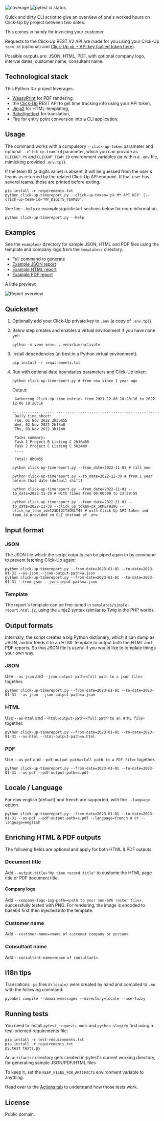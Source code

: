![coverage](docs/coverage.svg) ![pytest ci status](https://github.com/myselfhimself/click-up-timesheeting/actions/workflows/ci.yml/badge.svg?branch=master)

Quick and dirty CLI script to give an overview of one's worked hours on Click-Up by project between two dates.

This comes in handy for invoicing your customer.

Requests to the Click-Up REST V2 API are made for you using your Click-Up `team_id` (optional) and [Click-Up `pk_*` API key (called token here)](https://clickup.com/api/developer-portal/trytheapi/#step-1-enter-your-api-key).

Possible outputs are: JSON, HTML, PDF, with optional company logo, interval dates, customer name, consultant name.

## Technological stack

This Python 3.x project leverages:
- [WeasyPrint](https://weasyprint.org/) for PDF rendering,
- the [Click-Up](https://clickup.com/) REST API to get time tracking info using your API token,
- [Jinja2](https://jinja.palletsprojects.com/en/3.1.x/) for HTML-templating,
- [Babel](https://babel.pocoo.org/en/latest/index.html)/[gettext](https://python.readthedocs.io/en/latest/library/gettext.html) for translation,
- [Fire](https://google.github.io/python-fire/) for entry point conversion into a CLI application.

## Usage

The command works with a compulsory `--click-up-token` parameter and optional `--click-up-team-id` parameter, which you can provide as `CLICKUP_PK` and `CLICKUP_TEAM_ID` environment variables (or within a `.env` file, mimicking provided `.env.tpl`).

If the team ID (a digits value) is absent, it will be guessed from the user's teams as returned by the related Click-Up API endpoint. If that user has several teams, those are printed before exiting.

```
pip install -r requirements.txt
python click-up-timereport.py --click-up-token='pk_MY API KEY' [--click-up-team-id='MY_DIGITS_TEAMID']
```

See the `--help` or examples/quickstart sections below for more information.

```
python click-up-timereport.py --help
```

## Examples

See the `examples/` directory for sample JSON, HTML and PDF files using the template and company logo from the `templates/` directory.

- [Full command to generate](examples/command.md)
- [Example JSON report](examples/example1.json)
- [Example HTML report](examples/example1.html)
- [Example PDF report](examples/example1.pdf)

A little preview:

![Report overview](examples/report_overview.png)

## Quickstart

1. Optionally add your Click-Up private key to `.env` (a copy of `.env.tpl`)
1. Below step creates and enables a virtual environment if you have none yet:

    ``python -m venv venv; . venv/bin/activate``

1. Install dependencies (at best in a Python virtual environment):

    ``pip install -r requirements.txt``

1. Run with optional date boundaries parameters and Click-Up token:

    ``python click-up-timereport.py # from now since 1 year ago``

    Output:
    ```
     Gathering Click-Up time entries from 2021-12-06 18:20:16 to 2022-12-06 18:20:16
     ...................................................................................................................................
     Daily time sheet:
     Tue, 01 Nov 2022 2h36m55
     Wed, 02 Nov 2022 2h13m0
     Thu, 03 Nov 2022 3h11m0

     Tasks summary:
     Task 1 Project B Listing C 2h36m55
     Task 2 Project C Listing C 5h24m0
     ....
     
     Total: 8h0m55
     ```

    ``python click-up-timereport.py --from_date=2022-11-01 # till now``

    ``python click-up-timereport.py --to_date=2022-12-30 # from 1 year before that date (default shift)``

    ``python click-up-timereport.py --from_date=2022-11-01 --to_date=2022-11-30 # with times from 00:00:00 to 23:59:59``

    ``python click-up-timereport.py --from_date=2022-11-01 --to_date=2022-11-30 --click_up_token=pk_SOMETHING --click_up_team_id=123DIGITSONLY45 # with Click-Up API token and team_id provided on CLI instead of .env``

## Input format
### JSON
The JSON file which the script outputs can be piped again to by command to prevent fetching Click-Up again:
```
python click-up-timereport.py --from-date=2023-01-01 --to-date=2023-01-31 --as-json --json-output-path=a.json
python click-up-timereport.py --from-date=2023-01-01 --to-date=2023-01-31 --from-json --json-input-path=a.json
```

### Template
The report's template can be fine-tuned in `templates/simple-report.html.j2`, using the Jinja2 syntax (similar to Twig in the PHP world).

## Output formats
Internally, the script creates a big Python dictionary, which it can dump as JSON, and/or feeds it to an HTML template to output both the HTML and PDF reports. So that JSON file is useful if you would like to template things your own way.

### JSON
Use `--as-json` and `--json-output-path=<full path to a json file>` together.

```
python click-up-timereport.py --from-date=2023-01-01 --to-date=2023-01-31 --as-json --json-output-path=a.json
```

### HTML
Use `--as-html` and `--html-output-path=<full path to an HTML file>` together.

```
python click-up-timereport.py --from-date=2023-01-01 --to-date=2023-01-31 --as-html --html-output-path=a.html
```

### PDF
Use `--as-pdf` and `--pdf-output-path=<full path to a PDF file>` together.

```
python click-up-timereport.py --from-date=2023-01-01 --to-date=2023-01-31 --as-pdf --pdf-output-path=a.pdf
```

## Locale / Language
For now english (default) and french are supported, with the `--language` option.

```
python click-up-timereport.py --from-date=2023-01-01 --to-date=2023-01-31 --as-pdf --pdf-output-path=a.pdf --language=french # or --language=english
```

## Enriching HTML & PDF outputs
The following fields are optional and apply for both HTML & PDF outputs.

### Document title
Add `--output-title="My time record title"` to custome the HTML page title or PDF document title.

#### Company logo
Add `--company-logo-img-path=<path to your non-SVG raster file>`, successfully tested with PNG. For rendering, the image is encoded to base64 first then injected into the template.

### Customer name
Add `--customer-name=<name of customer company or person>`.

### Consultant name
Add `--consultant-name=<name of consultant>`.

## i18n tips

Translations `.po` files in `locale/` were created by hand and compiled to `.mo` with the following command:
```
pybabel compile --domain=messages --directory=locale --use-fuzzy
```

## Running tests
You need to install `pytest`, `requests-mock` and `python-slugify` first using a test-oriented requirements file:
```
pip install -r test-requirements.txt
pip install -r requirements.txt
py.test tests.py
```

An `artifacts/` directory gets created in pytest's current working directory, for generating sample JSON/PDF/HTML files

To keep it, set the `KEEP_FILES_FOR_ARTIFACTS` environment variable to anything.

Head over to the [Actions tab](https://github.com/myselfhimself/click-up-timesheeting/actions) to understand how those tests work.


## License

Public domain.
